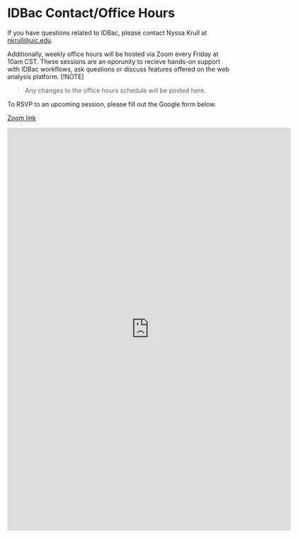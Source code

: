 # IDBac Contact/Office Hours

If you have questions related to IDBac, please contact Nyssa Krull at [nkrull@uic.edu](nkrull@uic.edu).

Additionally, weekly office hours will be hosted via Zoom every Friday at 10am CST. These sessions are an oporunity to recieve hands-on support with IDBac workflows, ask questions or discuss features offered on the web  analysis platform. 
[!NOTE]  
> Any changes to the office hours schedule will be posted here. 

To RSVP to an upcoming session, please fill out the Google form below. 

[Zoom link](https://uic.zoom.us/j/85354946320?pwd=RmCgZ43hNraLe2F3JaLJygAbNeTmSJ.1)

<iframe src="https://docs.google.com/forms/d/e/1FAIpQLSfYVB6Ieq6Ap-1SKy0QjarTIHUSiqpetmXnmTv3qM3ZQktiNQ/viewform?embedded=true" width="640" height="908" frameborder="0" marginheight="0" marginwidth="0">Loading…</iframe>
